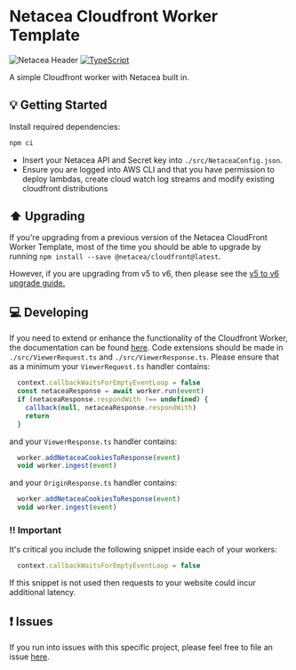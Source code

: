# Netacea Cloudfront Worker Template

![Netacea Header](https://assets.ntcacdn.net/header.jpg)
[![TypeScript](https://img.shields.io/badge/%3C%2F%3E-TypeScript-%230074c1.svg)](http://www.typescriptlang.org/)

A simple Cloudfront worker with Netacea built in.

## 💡 Getting Started

Install required dependencies:

```bash
npm ci
```

- Insert your Netacea API and Secret key into `./src/NetaceaConfig.json`.
- Ensure you are logged into AWS CLI and that you have permission to deploy lambdas, create cloud watch log streams and modify existing cloudfront distributions

## ⬆️ Upgrading

If you're upgrading from a previous version of the Netacea CloudFront Worker Template,
most of the time you should be able to upgrade by running `npm install --save @netacea/cloudfront@latest`.

However, if you are upgrading from v5 to v6, then please see the
[v5 to v6 upgrade guide.](./docs/upgrading_v5_to_v6.md)

## 💻 Developing

If you need to extend or enhance the functionality of the Cloudfront Worker, the documentation can be found [here](https://docs.aws.amazon.com/AmazonCloudFront/latest/DeveloperGuide/lambda-at-the-edge.html).
Code extensions should be made in `./src/ViewerRequest.ts` and `./src/ViewerResponse.ts`.
Please ensure that as a minimum your `ViewerRequest.ts` handler contains:

```javascript
  context.callbackWaitsForEmptyEventLoop = false
  const netaceaResponse = await worker.run(event)
  if (netaceaResponse.respondWith !== undefined) {
    callback(null, netaceaResponse.respondWith)
    return
  }
```

and your `ViewerResponse.ts` handler contains:

```javascript
  worker.addNetaceaCookiesToResponse(event)
  void worker.ingest(event)
```

and your `OriginResponse.ts` handler contains:

```javascript
  worker.addNetaceaCookiesToResponse(event)
  void worker.ingest(event)
```

### ‼ Important

It's critical you include the following snippet inside each of your workers:

```javascript
  context.callbackWaitsForEmptyEventLoop = false
```

If this snippet is not used then requests to your website could incur additional latency.

## ❗ Issues

If you run into issues with this specific project, please feel free to file an issue [here](https://github.com/Netacea/cloudfront-worker-template-typescript/issues).
